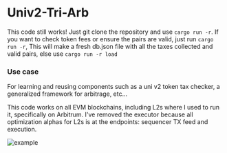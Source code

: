 # Univ2-Tri-Arb
This code still works! Just git clone the repository and use `cargo run -r`. If you want to check token fees or ensure the pairs are valid, just run `cargo run -r`, This will make a fresh db.json file with all the taxes collected and valid pairs, else use `cargo run -r load`

### Use case
For learning and reusing components such as a uni v2 token tax checker, a generalized framework for arbitrage, etc...

This code works on all EVM blockchains, including L2s where I used to run it, specifically on Arbitrum. I've removed the executor because all optimization alphas for L2s is at the endpoints: sequencer TX feed and execution.

![example](https://github.com/duoxehyon/univ2-tri-arb/blob/main/image.png)


